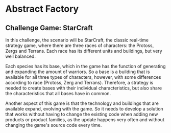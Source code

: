 # Abstract Factory
## Challenge Game: StarCraft

In this challenge, the scenario will be StarCraft, the classic real-time 
strategy game, where there are three races of characters: the Protoss, Zergs 
and Terrans. Each race has its different units and buildings, but very well 
balanced.

Each species has its base, which in the game has the function of  generating and
expanding the amount of warriors. So a base is a building that is available for 
all three types of characters, however, with some differences according to race 
(Protoss, Zerg and Terrans). Therefore, a strategy is needed to create bases 
with their individual characteristics, but also share the characteristics that 
all bases have in common.

Another aspect of this game is that the technology and buildings that are 
available expand, evolving with the game. So it needs to develop a solution 
that works without having to change the existing code when adding new products 
or product families, as the update happens very often and without changing the 
game's source code every time.
